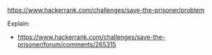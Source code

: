 https://www.hackerrank.com/challenges/save-the-prisoner/problem

Explain:

- https://www.hackerrank.com/challenges/save-the-prisoner/forum/comments/265315

